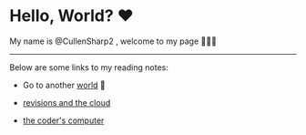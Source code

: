 # Hello, World? ❤️

My name is @CullenSharp2 , welcome to my page 👋👋👋

----

Below are some links to my reading notes:

* Go to another [world](read02.md) 🧙

* [revisions and the cloud](revisions_and_the_cloud.md)

* [the coder's computer](the_coders_computer.md)
